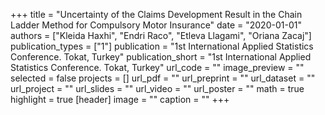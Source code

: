 +++
title = "Uncertainty of the Claims Development Result in the Chain Ladder Method for Compulsory Motor Insurance"
date = "2020-01-01"
authors = ["Kleida Haxhi", "Endri Raco", "Etleva Llagami", "Oriana Zacaj"]
publication_types = ["1"]
publication = "1st International Applied Statistics Conference.  Tokat, Turkey"
publication_short = "1st International Applied Statistics Conference.  Tokat, Turkey"
url_code = ""
image_preview = ""
selected = false
projects = []
url_pdf = ""
url_preprint = ""
url_dataset = ""
url_project = ""
url_slides = ""
url_video = ""
url_poster = ""
math = true
highlight = true
[header]
image = ""
caption = ""
+++
